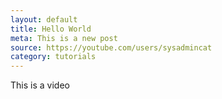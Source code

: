 ```yaml
---
layout: default
title: Hello World
meta: This is a new post
source: https://youtube.com/users/sysadmincat
category: tutorials
---
```


This is a video